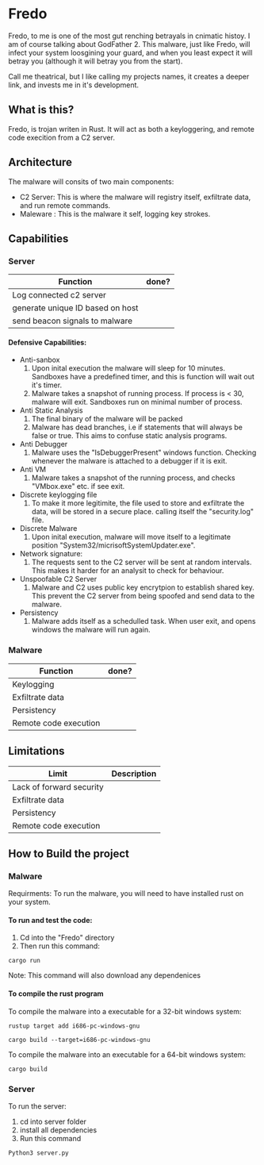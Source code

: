 # Fredo

Fredo, to me is one of the most gut renching betrayals in cnimatic histoy. I am of course talking about GodFather 2. This malware, just like Fredo, will infect your system loosgining your guard, and when you least expect it will betray you (although it will betray you from the start).

Call me theatrical, but I like calling my projects names, it creates a deeper link, and invests me in it's development.

## What is this?

Fredo, is trojan writen in Rust. It will act as both a keyloggering, and remote code execition from a C2 server.

## Architecture

The malware will consits of two main components:

- C2 Server: This is where the malware will registry itself, exfiltrate data, and run remote commands.
- Maleware : This is the malware it self, logging key strokes.

## Capabilities

### Server

|Function| done?|
|--------|------|
| Log connected c2 server | |
| generate unique ID based on host | |
| send beacon signals to malware | |

#### Defensive Capabilities:


- Anti-sanbox
  1. Upon inital execution the malware will sleep for 10 minutes. Sandboxes have a predefined timer, and this is function will wait out it's timer. 
  2. Malware takes a snapshot of running process. If process is < 30, malware will exit. Sandboxes run on minimal number of process.
- Anti Static Analysis
  1. The final binary of the malware will be packed
  2. Malware has dead branches, i.e if statements that will always be false or true. This aims to confuse static analysis programs.
- Anti Debugger
  1. Malware uses the "IsDebuggerPresent" windows function. Checking whenever the malware is attached to a debugger if it is exit.
- Anti VM
  1. Malware takes a snapshot of the running process, and checks "VMbox.exe" etc. if see exit.
- Discrete keylogging file
  1. To make it more legitimite, the file used to store and exfiltrate the data, will be stored in a secure place. calling itself the "security.log" file.
- Discrete Malware
  1. Upon inital execution, malware will move itself to a legitimate position "System32/micrisoftSystemUpdater.exe".
- Network signature:
  1. The requests sent to the C2 server will be sent at random intervals. This makes it harder for an analysit to check for behaviour.
- Unspoofable C2 Server
  1. Malware and C2 uses public key encrytpion to establish shared key. This prevent the C2 server from being spoofed and send data to the malware.
- Persistency
  1. Malware adds itself as a schedulled task. When user exit, and opens windows the malware will run again.
 
  


### Malware

|Function| done?|
|--------|------|
| Keylogging  | |
| Exfiltrate data | |
| Persistency | |
| Remote code execution | |


## Limitations

|Limit| Description|
|--------|------|
| Lack of forward security | |
| Exfiltrate data | |
| Persistency | |
| Remote code execution | |

## How to Build the project


### Malware

Requirments: To run the malware, you will need to have installed rust on your system.

#### To run and test the code:

1. Cd into the "Fredo" directory
2. Then run this command:
```
cargo run
```
Note: This command will also download any dependenices 

#### To compile the rust program

To compile the malware into a executable for a 32-bit windows system:
```
rustup target add i686-pc-windows-gnu
```

```
cargo build --target=i686-pc-windows-gnu
```

To compile the malware into an executable for a 64-bit windows system:

```
cargo build
```


### Server

To run the server:
1. cd into server folder
2. install all dependencies
3. Run this command
```
Python3 server.py
```

